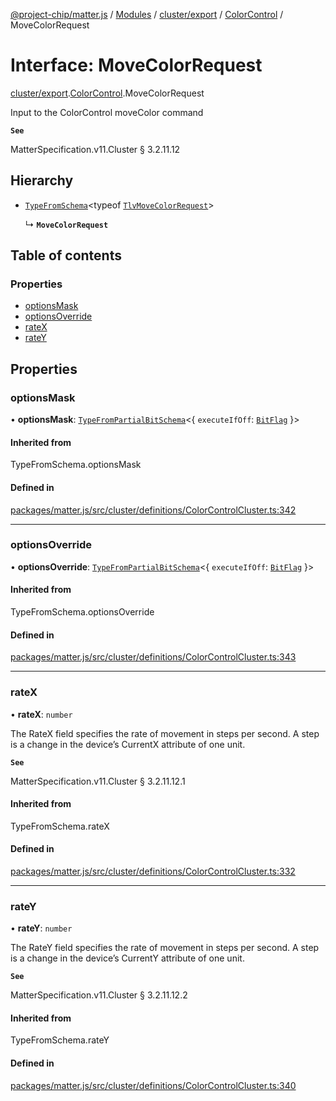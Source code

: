 [@project-chip/matter.js](../README.md) / [Modules](../modules.md) / [cluster/export](../modules/cluster_export.md) / [ColorControl](../modules/cluster_export.ColorControl.md) / MoveColorRequest

# Interface: MoveColorRequest

[cluster/export](../modules/cluster_export.md).[ColorControl](../modules/cluster_export.ColorControl.md).MoveColorRequest

Input to the ColorControl moveColor command

**`See`**

MatterSpecification.v11.Cluster § 3.2.11.12

## Hierarchy

- [`TypeFromSchema`](../modules/tlv_export.md#typefromschema)\<typeof [`TlvMoveColorRequest`](../modules/cluster_export.ColorControl.md#tlvmovecolorrequest)\>

  ↳ **`MoveColorRequest`**

## Table of contents

### Properties

- [optionsMask](cluster_export.ColorControl.MoveColorRequest.md#optionsmask)
- [optionsOverride](cluster_export.ColorControl.MoveColorRequest.md#optionsoverride)
- [rateX](cluster_export.ColorControl.MoveColorRequest.md#ratex)
- [rateY](cluster_export.ColorControl.MoveColorRequest.md#ratey)

## Properties

### optionsMask

• **optionsMask**: [`TypeFromPartialBitSchema`](../modules/schema_export.md#typefrompartialbitschema)\<\{ `executeIfOff`: [`BitFlag`](../modules/schema_export.md#bitflag)  }\>

#### Inherited from

TypeFromSchema.optionsMask

#### Defined in

[packages/matter.js/src/cluster/definitions/ColorControlCluster.ts:342](https://github.com/project-chip/matter.js/blob/5f71eedebdb9fa54338bde320c311bb359b7455d/packages/matter.js/src/cluster/definitions/ColorControlCluster.ts#L342)

___

### optionsOverride

• **optionsOverride**: [`TypeFromPartialBitSchema`](../modules/schema_export.md#typefrompartialbitschema)\<\{ `executeIfOff`: [`BitFlag`](../modules/schema_export.md#bitflag)  }\>

#### Inherited from

TypeFromSchema.optionsOverride

#### Defined in

[packages/matter.js/src/cluster/definitions/ColorControlCluster.ts:343](https://github.com/project-chip/matter.js/blob/5f71eedebdb9fa54338bde320c311bb359b7455d/packages/matter.js/src/cluster/definitions/ColorControlCluster.ts#L343)

___

### rateX

• **rateX**: `number`

The RateX field specifies the rate of movement in steps per second. A step is a change in the device’s
CurrentX attribute of one unit.

**`See`**

MatterSpecification.v11.Cluster § 3.2.11.12.1

#### Inherited from

TypeFromSchema.rateX

#### Defined in

[packages/matter.js/src/cluster/definitions/ColorControlCluster.ts:332](https://github.com/project-chip/matter.js/blob/5f71eedebdb9fa54338bde320c311bb359b7455d/packages/matter.js/src/cluster/definitions/ColorControlCluster.ts#L332)

___

### rateY

• **rateY**: `number`

The RateY field specifies the rate of movement in steps per second. A step is a change in the device’s
CurrentY attribute of one unit.

**`See`**

MatterSpecification.v11.Cluster § 3.2.11.12.2

#### Inherited from

TypeFromSchema.rateY

#### Defined in

[packages/matter.js/src/cluster/definitions/ColorControlCluster.ts:340](https://github.com/project-chip/matter.js/blob/5f71eedebdb9fa54338bde320c311bb359b7455d/packages/matter.js/src/cluster/definitions/ColorControlCluster.ts#L340)
